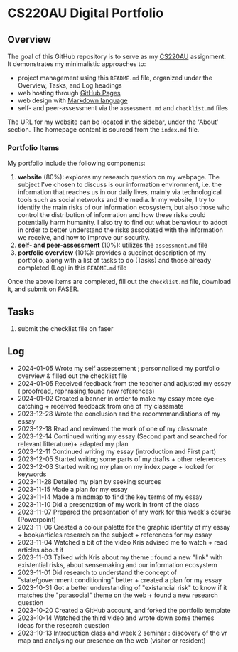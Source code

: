 # CS220AU Digital Portfolio 

## Overview
The goal of this GitHub repository is to serve as my [CS220AU](https://navigatingthedigitalworld.com/docs/cs220) assignment. It demonstrates my minimalistic approaches to:

- project management using this `README.md` file, organized under the Overview, Tasks, and Log headings
- web hosting through [GitHub Pages](https://pages.github.com/)
- web design with [Markdown language](https://guides.github.com/features/mastering-markdown/)
- self- and peer-assessment via the `assessment.md` and `checklist.md` files

The URL for my website can be located in the sidebar, under the 'About' section. The homepage content is sourced from the `index.md` file.

### Portfolio Items
My portfolio include the following components:

1. **website** (80%): explores my research question on my webpage. The subject I've chosen to discuss is our information environment, i.e. the information that reaches us in our daily lives, mainly via technological tools such as social networks and the media. In my website, I try to identify the main risks of our information ecosystem, but also those who control the distribution of information and how these risks could potentially harm humanity. I also try to find out what behaviour to adopt in order to better understand the risks associated with the information we receive, and how to improve our security.
2. **self- and peer-assessment** (10%): utilizes the `assessment.md` file
3. **portfolio overview** (10%): provides a succinct description of my portfolio, along with a list of tasks to do (Tasks) and those already completed (Log) in this `README.md` file

Once the above items are completed, fill out the `checklist.md` file, download it, and submit on FASER.


## Tasks
1. submit the checklist file on faser
   

## Log
- 2024-01-05 Wrote my self assessement ; personnalised my portfolio overview & filled out the checklist file
- 2024-01-05 Received feedback from the teacher and adjusted my essay ( proofread, rephrasing,found new references)
- 2024-01-02 Created a banner in order to make my essay more eye-catching + received feedback from one of my classmate
- 2023-12-28 Wrote the conclusion and the recommmandiations of my essay
- 2023-12-18 Read and reviewed the work of one of my classmate
- 2023-12-14 Continued writing my essay (Second part and searched for relevant litterature)+ adapted my plan
- 2023-12-11 Continued writing my essay (introduction and First part)
- 2023-12-05 Started writing some parts of my drafts + other references
- 2023-12-03 Started writing my plan on my index page + looked for keywords
- 2023-11-28 Detailed my plan by seeking sources
- 2023-11-15 Made a plan for my essay
- 2023-11-14 Made a mindmap to find the key terms of my essay
- 2023-11-10 Did a presentation of my work in front of the class 
- 2023-11-07 Prepared the presentation of my work for this week's course (Powerpoint)
- 2023-11-06 Created a colour palette for the graphic identity of my essay + book/articles research on the subject + references for my essay
- 2023-11-04 Watched a bit of the video Kris advised me to watch + read articles about it
- 2023-11-03 Talked with Kris about my theme : found a new "link" with existential risks, about sensemaking and our information ecosystem
- 2023-11-01 Did research to understand the concept of "state/government conditioning" better + created a plan for my essay
- 2023-10-31 Got a better understanding of "existancial risk" to know if it matches the "parasocial" theme on the web + found a new research question
- 2023-10-20 Created a GitHub account, and forked the portfolio template
- 2023-10-14 Watched the third video and wrote down some themes ideas for the research question
- 2023-10-13 Introduction class and week 2 seminar : discovery of the vr map and analysing our presence on the web (visitor or resident)


